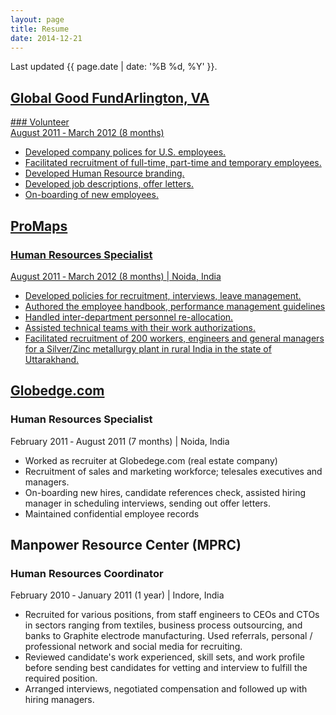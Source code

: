 ```yaml
---
layout: page
title: Resume
date: 2014-12-21
---
```


<p class="message">
  Last updated {{  page.date | date: '%B %d, %Y' }}. 
</p>

<h2><a href="http://www.globalgoodfund.org">Global Good Fund<span class="post-date">Arlington, VA</span></h2>
### Volunteer
<div class="post-date">August 2011 &dash;  March 2012 (8 months)</div>

* Developed company polices for U.S. employees.
* Facilitated recruitment of full-time, part-time and temporary employees.
* Developed Human Resource branding.
* Developed job descriptions, offer letters.
* On-boarding of new employees.

## ProMaps
### Human Resources Specialist
<div class="post-date">August 2011 &dash;  March 2012 (8 months) &#124; Noida, India</div>

* Developed policies for recruitment, interviews, leave management.
* Authored the employee handbook, performance management guidelines
* Handled inter-department personnel re-allocation.
* Assisted technical teams with their work authorizations.
* Facilitated recruitment of 200 workers, engineers and general managers for a Silver/Zinc metallurgy plant in rural India in the state of Uttarakhand.

## [Globedge.com](http://www.globaledgesoft.com)
### Human Resources Specialist
<div class="post-date">February 2011 &dash;  August 2011 (7 months) &#124; Noida, India</div>

* Worked as recruiter at Globedege.com (real estate company)
* Recruitment of sales and marketing workforce; telesales executives and managers.
* On-boarding new hires, candidate references check, assisted hiring manager in scheduling interviews, sending out offer letters.
* Maintained confidential employee records

## Manpower Resource Center (MPRC)
### Human Resources Coordinator
<div class="post-date">February 2010 &dash; January 2011 (1 year) &#124; Indore, India</div>

* Recruited for various positions, from staff engineers to CEOs and CTOs in sectors ranging from textiles, business process outsourcing, and banks to Graphite electrode manufacturing. Used referrals, personal / professional network and social media for recruiting.
* Reviewed candidate's work experienced, skill sets, and work profile before sending best candidates for vetting and interview to fulfill the required position.
* Arranged interviews, negotiated compensation and followed up with hiring managers.
